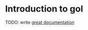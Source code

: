 # Introduction to gol

TODO: write [great documentation](http://jacobian.org/writing/what-to-write/)
